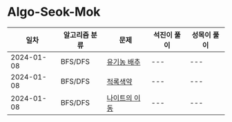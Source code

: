 # Algo-Seok-Mok

|일차|알고리즘 분류|문제|석진이 풀이|성목이 풀이|
|------|---|---|---|---|
|2024-01-08|BFS/DFS|[유기농 배추](https://www.acmicpc.net/problem/1012)|---|---|
|2024-01-08|BFS/DFS|[적록색약](https://www.acmicpc.net/problem/10026)|---|---|
|2024-01-08|BFS/DFS|[나이트의 이동](https://www.acmicpc.net/problem/7562)|---|---|
